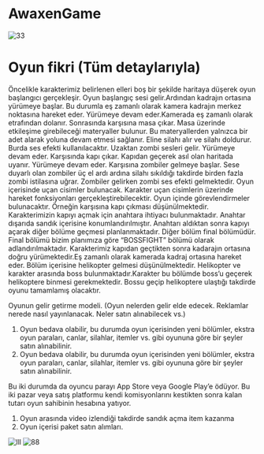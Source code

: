 # AwaxenGame
![33](https://user-images.githubusercontent.com/47918693/211147038-486f1478-558b-4c42-ad35-8be80808807b.png)

# Oyun fikri (Tüm detaylarıyla)

Öncelikle karakterimiz belirlenen elleri boş bir şekilde haritaya düşerek oyun başlangıcı gerçekleşir. Oyun başlangıç sesi gelir.Ardından kadrajın ortasına yürümeye başlar. Bu durumla eş zamanlı olarak kamera kadrajın merkez noktasına hareket eder. Yürümeye devam eder.Kamerada eş zamanlı olarak etrafından dolanır. Sonrasında karşısına masa çıkar. Masa üzerinde etkileşime girebileceği materyaller bulunur. Bu materyallerden yalnızca bir adet alarak yoluna devam etmesi sağlanır. Eline silahı alır ve silahı doldurur. Burda ses efekti kullanılacaktır. Uzaktan zombi sesleri gelir. Yürümeye devam eder. Karşısında kapı çıkar. Kapıdan geçerek asıl olan haritada uyanır. Yürümeye devam eder. Karşısına zombiler gelmeye başlar. Sese duyarlı olan zombiler üç el ardı ardına silahı sıkıldığı takdirde birden fazla zombi istilasına uğrar. Zombiler gelirken zombi ses efekti gelmektedir. Oyun içerisinde  uçan cisimler bulunacak. Karakter uçan cisimlerin üzerinde hareket fonksiyonları gerçekleştirebilecektir.  Oyun içinde görevlendirmeler bulunacaktır. Örneğin karşısına kapı çıkması düşünülmektedir. Karakterimizin kapıyı açmak için anahtara ihtiyacı bulunmaktadır. Anahtar dışarıda sandık içerisine konumlandırılmıştır. Anahtarı aldıktan sonra kapıyı açarak diğer bölüme geçmesi planlanmaktadır. 
Diğer bölüm final bölümüdür. Final bölümü bizim planımıza göre “BOSSFIGHT” bölümü olarak adlandırılmaktadır. Karakterimiz kapıdan geçtikten sonra kadarajın ortasına doğru yürümektedir.Eş zamanlı olarak kamerada kadraj ortasına hareket eder. Bölüm içerisine helikopter gelmesi düşünülmektedir. Helikopter ve karakter arasında boss bulunmaktadır.Karakter bu bölümde boss’u geçerek helikoptere binmesi gerekmektedir. Bossu geçip helikoptere ulaştığı takdirde oyunu tamamlamış olacaktır.
 
Oyunun gelir getirme modeli. (Oyun nelerden gelir elde edecek. Reklamlar nerede nasıl yayınlanacak. Neler satın alınabilecek vs.)
1.	Oyun bedava olabilir, bu durumda oyun içerisinden yeni bölümler, ekstra oyun paraları, canlar, silahlar, itemler vs. gibi oyununa göre bir şeyler satın alınabilinir.
2.	Oyun bedava olabilir, bu durumda oyun içerisinden yeni bölümler, ekstra oyun paraları, canlar, silahlar, itemler vs. gibi oyununa göre bir şeyler satın alınabilinir.

Bu iki durumda da oyuncu parayı App Store veya Google Play’e ödüyor. Bu iki pazar veya satış platformu kendi komisyonlarını kestikten sonra kalan tutarı oyun sahibinin hesabına yatıyor.
1.	Oyun arasında video izlendiği takdirde sandık açma item kazanma 
2.	Oyun içerisi paket satın alımları.

![lll](https://user-images.githubusercontent.com/47918693/211147041-21c4db0e-d4ac-4f46-b332-1219d892f1fd.png) ![88](https://user-images.githubusercontent.com/47918693/211147040-d5f8663f-2285-42ef-95b8-6aa2045b2c00.jpg)
